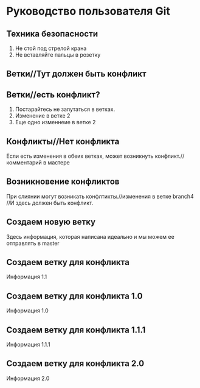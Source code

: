 # Руководство пользователя Git
## Техника безопасности 
1. Не стой под стрелой крана
2. Не вставляйте пальцы в розетку

## Ветки//Тут должен быть конфликт
## Ветки//есть конфликт?
1. Постарайтесь не запутаться в ветках.
2. Изменение в ветке 2
3. Еще одно изменнеие в ветке 2

## Конфликты//Нет конфликта
Если есть изменения в обеих ветках, может возникнуть конфликт.//комментарий в мастере
## Возникновение конфликтов
При слиянии могут возникать конфлтикты.//изменения в ветке branch4
//И здесь должен быть конфликт.

## Создаем новую ветку

Здесь информация, которая написана идеально и мы можем ее отправлять в master

## Создаем ветку для конфликта

Информация 1.1

## Создаем ветку для конфликта 1.0
Информация 1.0

## Создаем ветку для конфликта 1.1.1

Информация 1.1.1

## Создаем ветку для конфликта 2.0

Информация 2.0